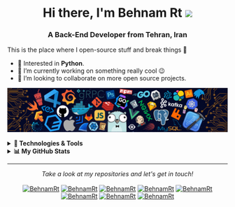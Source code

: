 <!-- چقدر فضولی تو آخه 😂 اینجا چیکار داری-->

<h1 align="center">Hi there, I'm Behnam Rt <img src="https://media.giphy.com/media/hvRJCLFzcasrR4ia7z/giphy.gif" width="25px"></h1>
<h3 align="center">A Back-End Developer from Tehran, Iran</h3>


This is the place where I open-source stuff and break things 🤣
  - 🧐 Interested in **Python**.
  - 🔭 I’m currently working on something really cool 😉
  - 👯 I’m looking to collaborate on more open source projects.

![](image.png)

<details>
  <summary><b>🔧 Technologies & Tools</b></summary>
  <hr style="background-color: cornflowerblue;">
  <p align="center">
    <a href="https://behnamrt.ir">
      <img src="https://skillicons.dev/icons?i=py,django,fastapi,flask,postgres,mysql,mongodb,bash,cloudflare,docker,git,github,gitlab,linux,lua,powershell,vscode" />
    </a>
  </p>
  <hr style="background-color: cornflowerblue;">
</details>

<details>
  <summary><b>📊 My GitHub Stats</b></summary>
  <h2 align="center">💻 Top Languages 💻</h2>
  <p align="center"><img align="center" src="https://github-readme-stats.vercel.app/api/top-langs?username=BehnamRt&show_icons=true&locale=en&layout=compact" alt="BehnamRt" />   </p>  
  <br>
  <h2 align="center">🏆 Trophies 🏆</h2>
  <p align="center"><img align="center" src="https://github-readme-stats.vercel.app/api?username=BehnamRt&show_icons=true&locale=en" alt="BehnamRt" /></p>  
  <br>
  <p align="center"><img align="center" src="https://github-readme-streak-stats.herokuapp.com/?user=BehnamRt" alt="BehnamRt" /></p>
  <br>
  <p align="center"><img align="center" src="https://github-profile-trophy.vercel.app/?username=BehnamRt&theme=flat" alt="BehnamRt" /></p>
  <br>
  <h2 align="center">🌱 Profile Views 🌱</h2>
  <p align="center"><img align="center" src="https://komarev.com/ghpvc/?username=BehnamRt&style=flat-square&label=GitHub+Profile+Views" alt="BehnamRt" /></p>
</details>

<hr>
<p align="center">
  <i>Take a look at my repositories and let's get in touch!</i>
  <br>
  <br>
  <a  href="https://BehnamRt.ir"> <img  alt="BehnamRt"  src="https://img.shields.io/badge/website-000000?style=for-the-badge&logo=About.me&logoColor=white"></a>
  <a  href="https://linkedin.com/in/BehnamRt"> <img  alt="BehnamRt"  src="https://img.shields.io/badge/LinkedIn-0077B5?style=for-the-badge&logo=linkedin&logoColor=white"></a>
  <a  href="https://github.com/BehnamRt"> <img  alt="BehnamRt"  src="https://img.shields.io/github/followers/BehnamRt?color=white&label=GitHub&logo=GitHub&style=for-the-badge"></a>
  <a  href="https://twitch.tv/BehnamRtTv"> <img  alt="BehnamRt"  src="https://img.shields.io/twitch/status/BehnamRtTv?color=purple&logo=twitch&style=for-the-badge"></a>
  <a  href="https://x.com/BehnamRt"> <img  alt="BehnamRt"  src="https://img.shields.io/twitter/follow/BehnamRt?color=black&label=X&logo=twitter&style=for-the-badge"></a>
  <a  href="https://t.me/BehnamRt"> <img  alt="BehnamRt"  src="https://img.shields.io/badge/Telegram-2CA5E0?style=for-the-badge&logo=telegram&logoColor=white"></a>
  <a  href="https://stackoverflow.com/users/18070268/b-r"> <img  alt="BehnamRt"  src="https://img.shields.io/badge/Stack_Overflow-FE7A16?style=for-the-badge&logo=stack-overflow&logoColor=white"></a>
  <a  href="https://gitlab.com/BehnamRt"> <img  alt="BehnamRt"  src="https://img.shields.io/badge/GitLab-330F63?style=for-the-badge&logo=gitlab&logoColor=white"></a>
  </p>
</p>
